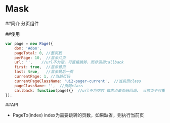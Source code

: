 Mask
===============

##简介
分页组件


##使用
```js
var page = new Page({
    dom: '#dom',
    pageTotal: 0, //整页数
    perPage: 10,  //显示几页
    url: '',    //url不为空，可直接跳转，而非调用callback
    first: true,  //显示首页
    last: true,   //显示最后一页
    currentPage: 1, //当前页码
    currentPageClassName: 'ui2-pager-current',  //当前页class
    pageClassName: '',  //页码class
    callback: function(page){}  //url不为空时 每次点击页码回调， 当前页不可重复点击，如需重新加载当前页，可直接调用pageto方法
});
```


##API
* PageTo(index)  index为需要跳转的页数，如果缺省，则执行当前页



    
